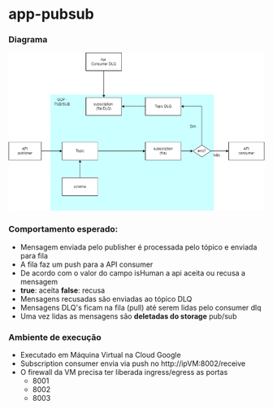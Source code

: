 # app-pubsub

### Diagrama

![Diagrama das filas](./assets/Diagrama.png) 

### Comportamento esperado:

- Mensagem enviada pelo publisher é processada pelo tópico e enviada para fila
- A fila faz um push para a API consumer
- De acordo com o valor do campo isHuman a api aceita ou recusa a mensagem
- **true**: aceita **false**: recusa
- Mensagens recusadas são enviadas ao tópico DLQ 
- Mensagens DLQ's ficam na fila (pull) até serem lidas pelo consumer dlq
- Uma vez lidas as mensagens são **deletadas do storage** pub/sub

### Ambiente de execução
- Executado em Máquina Virtual na Cloud Google
- Subscription consumer envia via push no http://ipVM:8002/receive
- O firewall da VM precisa ter liberada ingress/egress as portas
    - 8001
    - 8002
    - 8003 
